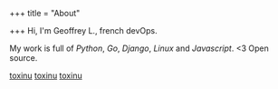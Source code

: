 +++
title = "About"

+++
Hi, I'm Geoffrey L., french devOps.

My work is full of <em>Python</em>, <em>Go</em>, <em>Django</em>, <em>Linux</em> and <em>Javascript</em>. &lt;3 Open source.

<div class="profiles grid ta">
    <a target="_blank" href="https://github.com/toxinu" id="github"><span>toxinu</span></a>
    <a target="_blank" href="https://gitlab.com/toxinu_" id="gitlab"><span>toxinu</span></a>
    <a target="_blank" href="https://twitter.com/toxinu_" id="twitter"><span>toxinu</span></a>
</div>
